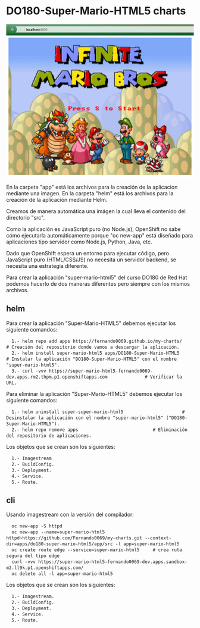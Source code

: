 # DO180-Super-Mario-HTML5 charts

![Screenshot of Mario](app/src/images/demo.png)

En la carpeta "app" está los archivos para la creación de la aplicacion mediante una imagen.
En la carpeta "helm" está los archivos para la creación de la aplicación mediante Helm.

Creamos de manera automática una imágen la cual lleva el contenido del directorio "src".

Como la aplicación es JavaScript puro (no Node.js), OpenShift no sabe cómo ejecutarla automáticamente porque "oc new-app" está diseñado para aplicaciones tipo servidor como Node.js, Python, Java, etc.

Dado que OpenShift espera un entorno para ejecutar código, pero JavaScript puro (HTML/CSS/JS) no necesita un servidor backend, se necesita una estrategia diferente.

Para crear la aplicación "super-mario-html5" del curso DO180 de Red Hat podemos hacerlo de dos maneras diferentes pero siempre con los mismos archivos.


## helm

Para crear la aplicación "Super-Mario-HTML5" debemos ejecutar los siguiente comandos:
```
  1.- helm repo add apps https://fernando0069.github.io/my-charts/                                 # Creación del repositorio donde vamos a descargar la aplicación.
  2.- helm install super-mario-html5 apps/DO180-Super-Mario-HTML5                                                  # Instalar la aplicación "DO180-Super-Mario-HTML5" con el nombre "super-mario-html5".
  3.- curl -vvv https://super-mario-html5-fernando0069-dev.apps.rm2.thpm.p1.openshiftapps.com              # Verificar la URL. 
```

Para eliminar la aplicación "Super-Mario-HTML5" debemos ejecutar los siguiente comandos:
```
  1.- helm uninstall super-super-mario-html5                      # Desinstalar la aplicación con el nombre "super-mario-html5" ("DO180-Super-Mario-HTML5").
  2.- helm repo remove apps                            # Eliminación del repositorio de aplicaciones.
```

Los objetos que se crean son los siguientes:
```
  1.- Imagestream
  2.- BuildConfig.
  3.- Deployment.
  4.- Service.
  5.- Route.
```


## cli

Usando imagestream con la versión del compilador:
```
  oc new-app -S httpd
  oc new-app --name=super-mario-html5 httpd~https://github.com/Fernando0069/my-charts.git --context-dir=apps/do180-super-mario-html5/app/src -l app=super-mario-html5
  oc create route edge --service=super-mario-html5     # crea ruta segura del tipo edge
  curl -vvv https://super-mario-html5-fernando0069-dev.apps.sandbox-m2.ll9k.p1.openshiftapps.com/
  oc delete all -l app=super-mario-html5
```

Los objetos que se crean son los siguientes:
```
  1.- Imagestream.
  2.- BuildConfig.
  3.- Deployment.
  4.- Service.
  5.- Route.
```
